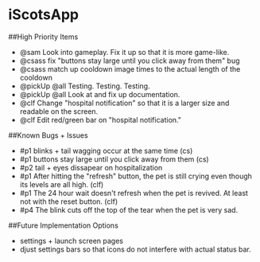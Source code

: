 # iScotsApp

##High Priority Items

* @sam Look into gameplay. Fix it up so that it is more game-like.
* @csass fix "buttons stay large until you click away from them" bug
* @csass match up cooldown image times to the actual length of the cooldown
* @pickUp @all Testing. Testing. Testing.
* @pickUp @all Look at and fix up documentation.
* @clf Change "hospital notification" so that it is a larger size and readable on the screen.
* @clf Edit red/green bar on "hospital notification."

##Known Bugs + Issues
* #p1 blinks + tail wagging occur at the same time (cs)
* #p1 buttons stay large until you click away from them (cs)
* #p2 tail + eyes dissapear on hospitalization
* #p1 After hitting the "refresh" button, the pet is still crying even though its levels are all high. (clf)
* #p1 The 24 hour wait doesn't refresh when the pet is revived.  At least not with the reset button. (clf)
* #p4 The blink cuts off the top of the tear when the pet is very sad.

##Future Implementation Options
* settings + launch screen pages
* djust settings bars so that icons do not interfere with actual status bar.
